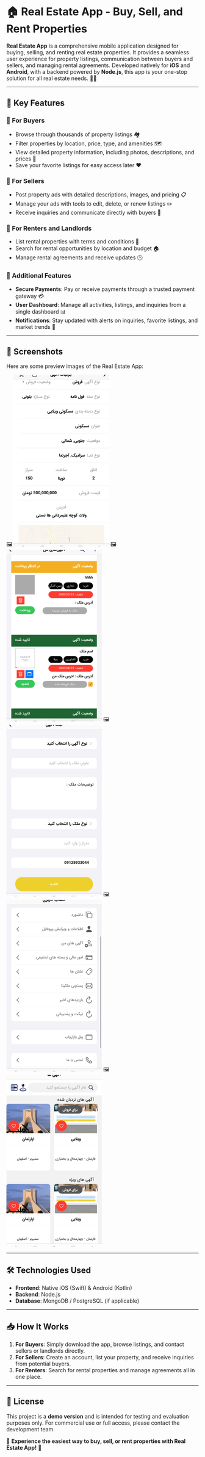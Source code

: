 # 🏠 Real Estate App - Buy, Sell, and Rent Properties

**Real Estate App** is a comprehensive mobile application designed for buying, selling, and renting real estate properties. It provides a seamless user experience for property listings, communication between buyers and sellers, and managing rental agreements. Developed natively for **iOS** and **Android**, with a backend powered by **Node.js**, this app is your one-stop solution for all real estate needs. 🏡📱

---

## 🚀 Key Features

### 🔑 For Buyers
- Browse through thousands of property listings 🏘️
- Filter properties by location, price, type, and amenities 🗺️
- View detailed property information, including photos, descriptions, and prices 📸
- Save your favorite listings for easy access later ❤️

### 🔑 For Sellers
- Post property ads with detailed descriptions, images, and pricing 📋
- Manage your ads with tools to edit, delete, or renew listings ✏️
- Receive inquiries and communicate directly with buyers 💬

### 🔑 For Renters and Landlords
- List rental properties with terms and conditions 📑
- Search for rental opportunities by location and budget 🏠
- Manage rental agreements and receive updates 🕒

### 🔑 Additional Features
- **Secure Payments**: Pay or receive payments through a trusted payment gateway 💳
- **User Dashboard**: Manage all activities, listings, and inquiries from a single dashboard 📊
- **Notifications**: Stay updated with alerts on inquiries, favorite listings, and market trends 🔔

---

## 🎨 Screenshots

Here are some preview images of the Real Estate App:

🖼️ ![Screenshot 1](mnt/1.png)
🖼️ ![Screenshot 2](mnt/2.png)
🖼️ ![Screenshot 3](mnt/3.png)
🖼️ ![Screenshot 4](mnt/4.png)
🖼️ ![Screenshot 5](mnt/5.png)

---

## 🛠️ Technologies Used

- **Frontend**: Native iOS (Swift) & Android (Kotlin)
- **Backend**: Node.js
- **Database**: MongoDB / PostgreSQL (if applicable)

---

## 📥 How It Works
1. **For Buyers**: Simply download the app, browse listings, and contact sellers or landlords directly.
2. **For Sellers**: Create an account, list your property, and receive inquiries from potential buyers.
3. **For Renters**: Search for rental properties and manage agreements all in one place.

---

## 📄 License
This project is a **demo version** and is intended for testing and evaluation purposes only. For commercial use or full access, please contact the development team.

🌟 **Experience the easiest way to buy, sell, or rent properties with Real Estate App!** 🚀

